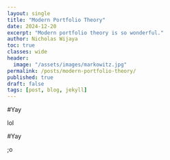 ```yaml
---
layout: single
title: "Modern Portfolio Theory"
date: 2024-12-20
excerpt: "Modern portfolio theory is so wonderful."
author: Nicholas Wijaya
toc: true
classes: wide
header: 
  image: "/assets/images/markowitz.jpg"
permalink: /posts/modern-portfolio-theory/
published: true
draft: false
tags: [post, blog, jekyll]
---
```


#Yay

lol

#Yay

;o

